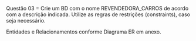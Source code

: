Questão 03 = Crie um BD com o nome REVENDEDORA_CARROS de acordo com a descrição indicada. Utilize
as regras de restrições (constraints), caso seja necessário.

Entidades e Relacionamentos conforme Diagrama ER em anexo.